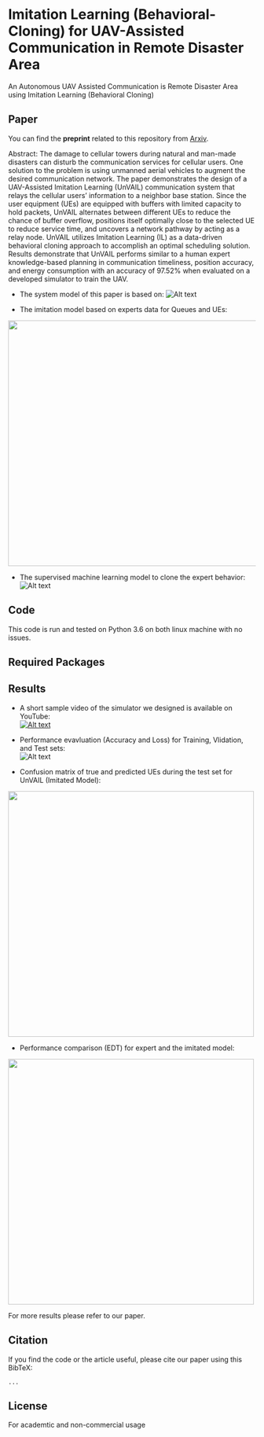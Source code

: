 # Imitation Learning (Behavioral-Cloning) for UAV-Assisted Communication in Remote Disaster Area
An Autonomous UAV Assisted Communication is Remote Disaster Area using Imitation Learning (Behavioral Cloning)

## Paper
<!--- just ou can find the **article** related to this code [here at IEEE](https://ieeexplore.ieee.org/abstract/document/8824917) or --->
You can find the **preprint** related to this repository from [Arxiv](...).

Abstract: The damage to cellular towers during natural and man-made disasters can disturb the communication services for cellular users. One solution to the problem is using unmanned aerial vehicles to augment the desired communication network. The paper demonstrates the design of a UAV-Assisted Imitation Learning (UnVAIL) communication system that relays the cellular users’ information to a neighbor base station. Since the user equipment (UEs) are equipped with buffers with limited capacity to hold packets, UnVAIL alternates between different UEs to reduce the chance of buffer overflow, positions itself optimally close to the selected UE to reduce service time, and uncovers a network pathway by acting as a relay node. UnVAIL utilizes Imitation Learning (IL) as a data-driven behavioral cloning approach to accomplish an optimal scheduling solution. Results demonstrate that UnVAIL performs similar to a human expert knowledge-based planning in communication timeliness, position accuracy, and energy consumption with an accuracy of 97.52% when evaluated on a developed simulator to train the UAV.


* The system model of this paper is based on:
![Alt text](/images/system_1.PNG)<br/>

* The imitation model based on experts data for Queues and UEs:<br/>
<img src=/images/system_2.PNG width="750" height="500"/>
<!---![Alt text](/images/system_2.PNG)<br/> --->

* The supervised machine learning model to clone the expert behavior:<br/>
![Alt text](/images/system_3.PNG)


## Code
This code is run and tested on Python 3.6 on both linux machine with no issues. 


## Required Packages



## Results

* A short sample video of the simulator we designed is available on YouTube:<br/>
[![Alt text](images/sample_vid.PNG)](https://youtu.be/xYSlZac-AMM "Sample video")

* Performance evavluation (Accuracy and Loss) for Training, Vlidation, and Test sets:<br/>
![Alt text](/images/res_1.PNG)<br/>

* Confusion matrix of true and predicted UEs during the test set for UnVAIL (Imitated Model):<br/>
<!--- ![Alt text](/images/res_2.PNG)<br/> --->
<img src=/images/res_2.PNG width="500" height="500"/>

* Performance comparison (EDT) for expert and the imitated model:<br/>
<!--- ![Alt text](/images/res_3.PNG) --->
<img src=/images/res_3.PNG width="500" height="500"/>

For more results please refer to our paper.

## Citation
If you find the code or the article useful, please cite our paper using this BibTeX:
```
...
```


## License
For academtic and non-commercial usage 

